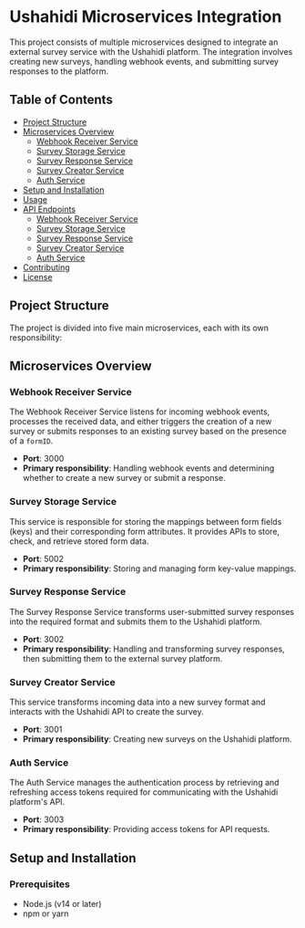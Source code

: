 # Ushahidi Microservices Integration

This project consists of multiple microservices designed to integrate an external survey service with the Ushahidi platform. The integration involves creating new surveys, handling webhook events, and submitting survey responses to the platform.

## Table of Contents
- [Project Structure](#project-structure)
- [Microservices Overview](#microservices-overview)
  - [Webhook Receiver Service](#webhook-receiver-service)
  - [Survey Storage Service](#survey-storage-service)
  - [Survey Response Service](#survey-response-service)
  - [Survey Creator Service](#survey-creator-service)
  - [Auth Service](#auth-service)
- [Setup and Installation](#setup-and-installation)
- [Usage](#usage)
- [API Endpoints](#api-endpoints)
  - [Webhook Receiver Service](#webhook-receiver-service-api)
  - [Survey Storage Service](#survey-storage-service-api)
  - [Survey Response Service](#survey-response-service-api)
  - [Survey Creator Service](#survey-creator-service-api)
  - [Auth Service](#auth-service-api)
- [Contributing](#contributing)
- [License](#license)

## Project Structure

The project is divided into five main microservices, each with its own responsibility:


## Microservices Overview

### Webhook Receiver Service
The Webhook Receiver Service listens for incoming webhook events, processes the received data, and either triggers the creation of a new survey or submits responses to an existing survey based on the presence of a `formID`.

- **Port**: 3000
- **Primary responsibility**: Handling webhook events and determining whether to create a new survey or submit a response.

### Survey Storage Service
This service is responsible for storing the mappings between form fields (keys) and their corresponding form attributes. It provides APIs to store, check, and retrieve stored form data.

- **Port**: 5002
- **Primary responsibility**: Storing and managing form key-value mappings.

### Survey Response Service
The Survey Response Service transforms user-submitted survey responses into the required format and submits them to the Ushahidi platform.

- **Port**: 3002
- **Primary responsibility**: Handling and transforming survey responses, then submitting them to the external survey platform.

### Survey Creator Service
This service transforms incoming data into a new survey format and interacts with the Ushahidi API to create the survey.

- **Port**: 3001
- **Primary responsibility**: Creating new surveys on the Ushahidi platform.

### Auth Service
The Auth Service manages the authentication process by retrieving and refreshing access tokens required for communicating with the Ushahidi platform's API.

- **Port**: 3003
- **Primary responsibility**: Providing access tokens for API requests.

## Setup and Installation

### Prerequisites

- Node.js (v14 or later)
- npm or yarn


